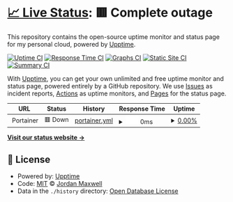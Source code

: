 # [📈 Live Status](https://status.nxcore.cloud): <!--live status--> **🟥 Complete outage**

This repository contains the open-source uptime monitor and status page for my personal cloud, powered by [Upptime](https://github.com/upptime/upptime).

[![Uptime CI](https://github.com/thetestgame/nxcore-status/workflows/Uptime%20CI/badge.svg)](https://github.com/thetestgame/nxcore-status/actions?query=workflow%3A%22Uptime+CI%22)
[![Response Time CI](https://github.com/thetestgame/nxcore-status/workflows/Response%20Time%20CI/badge.svg)](https://github.com/thetestgame/nxcore-status/actions?query=workflow%3A%22Response+Time+CI%22)
[![Graphs CI](https://github.com/thetestgame/nxcore-status/workflows/Graphs%20CI/badge.svg)](https://github.com/thetestgame/nxcore-status/actions?query=workflow%3A%22Graphs+CI%22)
[![Static Site CI](https://github.com/thetestgame/nxcore-status/workflows/Static%20Site%20CI/badge.svg)](https://github.com/thetestgame/nxcore-status/actions?query=workflow%3A%22Static+Site+CI%22)
[![Summary CI](https://github.com/thetestgame/nxcore-status/workflows/Summary%20CI/badge.svg)](https://github.com/thetestgame/nxcore-status/actions?query=workflow%3A%22Summary+CI%22)

With [Upptime](https://upptime.js.org), you can get your own unlimited and free uptime monitor and status page, powered entirely by a GitHub repository. We use [Issues](https://github.com/thetestgame/nxcore-status/issues) as incident reports, [Actions](https://github.com/thetestgame/nxcore-status/actions) as uptime monitors, and [Pages](https://status.nxcore.cloud) for the status page.

<!--start: status pages-->
<!-- This summary is generated by Upptime (https://github.com/upptime/upptime) -->
<!-- Do not edit this manually, your changes will be overwritten -->
<!-- prettier-ignore -->
| URL | Status | History | Response Time | Uptime |
| --- | ------ | ------- | ------------- | ------ |
| <img alt="" src="https://favicons.githubusercontent.com/null" height="13"> Portainer | 🟥 Down | [portainer.yml](https://github.com/thetestgame/nxcore-status/commits/HEAD/history/portainer.yml) | <details><summary><img alt="Response time graph" src="./graphs/portainer/response-time-week.png" height="20"> 0ms</summary><br><a href="https://status.nxcore.cloud/history/portainer"><img alt="Response time 121" src="https://img.shields.io/endpoint?url=https%3A%2F%2Fraw.githubusercontent.com%2Fthetestgame%2Fnxcore-status%2FHEAD%2Fapi%2Fportainer%2Fresponse-time.json"></a><br><a href="https://status.nxcore.cloud/history/portainer"><img alt="24-hour response time 0" src="https://img.shields.io/endpoint?url=https%3A%2F%2Fraw.githubusercontent.com%2Fthetestgame%2Fnxcore-status%2FHEAD%2Fapi%2Fportainer%2Fresponse-time-day.json"></a><br><a href="https://status.nxcore.cloud/history/portainer"><img alt="7-day response time 0" src="https://img.shields.io/endpoint?url=https%3A%2F%2Fraw.githubusercontent.com%2Fthetestgame%2Fnxcore-status%2FHEAD%2Fapi%2Fportainer%2Fresponse-time-week.json"></a><br><a href="https://status.nxcore.cloud/history/portainer"><img alt="30-day response time 0" src="https://img.shields.io/endpoint?url=https%3A%2F%2Fraw.githubusercontent.com%2Fthetestgame%2Fnxcore-status%2FHEAD%2Fapi%2Fportainer%2Fresponse-time-month.json"></a><br><a href="https://status.nxcore.cloud/history/portainer"><img alt="1-year response time 121" src="https://img.shields.io/endpoint?url=https%3A%2F%2Fraw.githubusercontent.com%2Fthetestgame%2Fnxcore-status%2FHEAD%2Fapi%2Fportainer%2Fresponse-time-year.json"></a></details> | <details><summary><a href="https://status.nxcore.cloud/history/portainer">0.00%</a></summary><a href="https://status.nxcore.cloud/history/portainer"><img alt="All-time uptime 7.73%" src="https://img.shields.io/endpoint?url=https%3A%2F%2Fraw.githubusercontent.com%2Fthetestgame%2Fnxcore-status%2FHEAD%2Fapi%2Fportainer%2Fuptime.json"></a><br><a href="https://status.nxcore.cloud/history/portainer"><img alt="24-hour uptime 0.00%" src="https://img.shields.io/endpoint?url=https%3A%2F%2Fraw.githubusercontent.com%2Fthetestgame%2Fnxcore-status%2FHEAD%2Fapi%2Fportainer%2Fuptime-day.json"></a><br><a href="https://status.nxcore.cloud/history/portainer"><img alt="7-day uptime 0.00%" src="https://img.shields.io/endpoint?url=https%3A%2F%2Fraw.githubusercontent.com%2Fthetestgame%2Fnxcore-status%2FHEAD%2Fapi%2Fportainer%2Fuptime-week.json"></a><br><a href="https://status.nxcore.cloud/history/portainer"><img alt="30-day uptime 1.38%" src="https://img.shields.io/endpoint?url=https%3A%2F%2Fraw.githubusercontent.com%2Fthetestgame%2Fnxcore-status%2FHEAD%2Fapi%2Fportainer%2Fuptime-month.json"></a><br><a href="https://status.nxcore.cloud/history/portainer"><img alt="1-year uptime 7.73%" src="https://img.shields.io/endpoint?url=https%3A%2F%2Fraw.githubusercontent.com%2Fthetestgame%2Fnxcore-status%2FHEAD%2Fapi%2Fportainer%2Fuptime-year.json"></a></details>

<!--end: status pages-->

[**Visit our status website →**](https://status.nxcore.cloud)

## 📄 License

- Powered by: [Upptime](https://github.com/upptime/upptime)
- Code: [MIT](./LICENSE) © [Jordan Maxwell](https://www.jordan-maxwell.info/)
- Data in the `./history` directory: [Open Database License](https://opendatacommons.org/licenses/odbl/1-0/)
